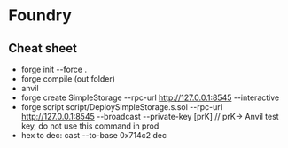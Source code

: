 # Foundry

## Cheat sheet
* forge init --force .
* forge compile (out folder)
* anvil
* forge create SimpleStorage --rpc-url http://127.0.0.1:8545 --interactive
* forge script script/DeploySimpleStorage.s.sol --rpc-url http://127.0.0.1:8545 --broadcast --private-key [prK] // prK-> Anvil test key, do not use this command in prod
* hex to dec: cast --to-base 0x714c2 dec

